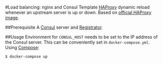 #Load balancing: nginx and Consul Template
[HAProxy](http://www.haproxy.org/) dynamic reload whenever an upstream server is up or down. Based on [official HAProxy image](https://registry.hub.docker.com/_/haproxy/).

##Prerequisite
A [Consul](https://www.consul.io/) server and [Registrator](https://github.com/gliderlabs/registrator).

##Usage
Environment for `CONSUL_HOST` needs to be set to the IP address of the Consul server. This can be conveniently set in `docker-compose.yml`. Using [Compose](https://github.com/docker/compose):

```console
$ docker-compose up
```
